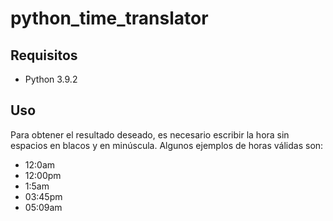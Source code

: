 # python_time_translator

## Requisitos

- Python 3.9.2

## Uso

Para obtener el resultado deseado, es necesario escribir la hora sin espacios en blacos y en minúscula.
Algunos ejemplos de horas válidas son:
- 12:0am
- 12:00pm
- 1:5am
- 03:45pm
- 05:09am
